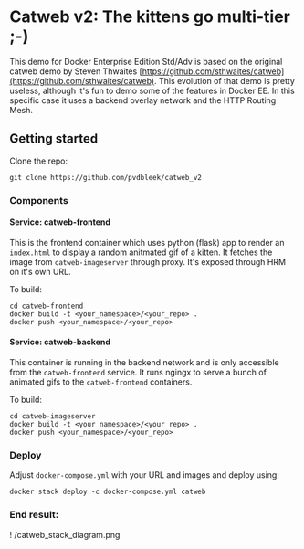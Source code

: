 # Catweb v2: The kittens go multi-tier ;-)
This demo for Docker Enterprise Edition Std/Adv is based on the original catweb demo by Steven Thwaites [https://github.com/sthwaites/catweb](https://github.com/sthwaites/catweb).
This evolution of that demo is pretty useless, although it's fun to demo some of the features in Docker EE. In this specific case it uses a backend overlay network and the HTTP Routing Mesh.

## Getting started

Clone the repo:

`git clone https://github.com/pvdbleek/catweb_v2`

### Components

#### Service: catweb-frontend

This is the frontend container which uses python (flask) app to render an `index.html` to display a random anitmated gif of a kitten.
It fetches the image from ``catweb-imageserver`` through proxy.
It's exposed through HRM on it's own URL.

To build:

``` 
cd catweb-frontend 
docker build -t <your_namespace>/<your_repo> .
docker push <your_namespace>/<your_repo>
```
#### Service: catweb-backend

This container is running in the backend network and is only accessible from the ``catweb-frontend`` service.
It runs ngingx to serve a bunch of animated gifs to the ``catweb-frontend`` containers.

To build:

``` 
cd catweb-imageserver 
docker build -t <your_namespace>/<your_repo> .
docker push <your_namespace>/<your_repo>
```

### Deploy
Adjust ``docker-compose.yml`` with your URL and images and deploy using:

```docker stack deploy -c docker-compose.yml catweb```

### End result:
! /catweb_stack_diagram.png
